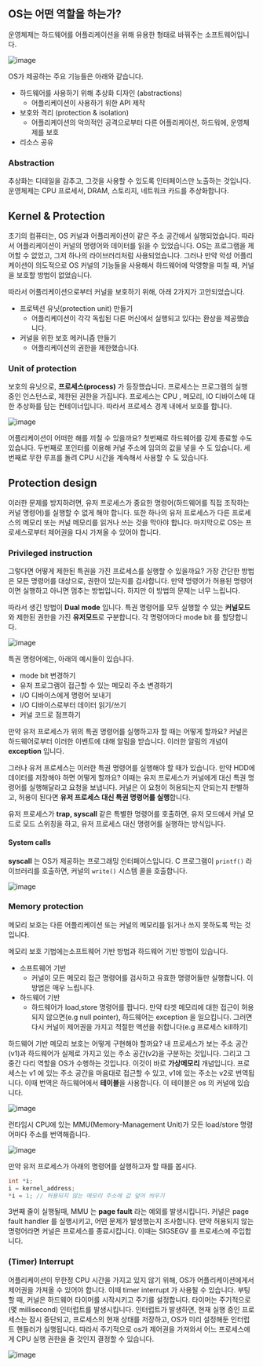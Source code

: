 ## OS는 어떤 역할을 하는가?

운영체제는 하드웨어를 어플리케이션을 위해 유용한 형태로 바꿔주는 소프트웨어입니다. 

![image](https://github.com/ddoddii/OS-CA-Study/assets/95014836/4b5d06e3-08c2-4b88-b978-f5038193186d)

OS가 제공하는 주요 기능들은 아래와 같습니다.
- 하드웨어를 사용하기 위해 추상화 디자인 (abstractions)
	- 어플리케이션이 사용하기 위한 API 제작
- 보호와 격리 (protection & isolation)
	- 어플리케이션의 악의적인 공격으로부터 다른 어플리케이션, 하드워에, 운영체제를 보호
- 리소스 공유 

### Abstraction

추상화는 디테일을 감추고, 그것을 사용할 수 있도록 인터페이스만 노출하는 것입니다. 운영체제는 CPU 프로세서, DRAM, 스토리지, 네트워크 카드를 추상화합니다. 

## Kernel & Protection

초기의 컴퓨터는, OS 커널과 어플리케이션이 같은 주소 공간에서 실행되었습니다. 따라서 어플리케이션이 커널의 명령어와 데이터를 읽을 수 있었습니다. OS는 프로그램을 제어할 수 없었고, 그저 하나의 라이브러리처럼 사용되었습니다. 그러나 만약 악성 어플리케이션이 의도적으로 OS 커널의 기능들을 사용해서 하드웨어에 악영향을 미칠 때, 커널을 보호할 방법이 없었습니다.

따라서 어플리케이션으로부터 커널을 보호하기 위해, 아래 2가지가 고안되었습니다.
- 프로텍션 유닛(protection unit) 만들기
	- 어플리케이션이 각각 독립된 다른 머신에서 실행되고 있다는 환상을 제공했습니다. 
- 커널을 위한 보호 메커니즘 만들기
	- 어플리케이션의 권한을 제한했습니다. 

### Unit of protection

보호의 유닛으로, **프로세스(process)** 가 등장했습니다. 프로세스는 프로그램의 실행 중인 인스턴스로, 제한된 권한을 가집니다. 프로세스는 CPU , 메모리, IO 디바이스에 대한 추상화를 담는 컨테이너입니다. 따라서 프로세스 경계 내에서 보호를 합니다. 

![image](https://github.com/ddoddii/OS-CA-Study/assets/95014836/e87b31ec-7a41-4a5a-9595-da6f613d9017)

어플리케이션이 어떠한 해를 끼칠 수 있을까요? 첫번째로 하드웨어를 강제 종료할 수도 있습니다. 두번째로 포인터를 이용해 커널 주소에 임의의 값을 넣을 수 도 있습니다. 세번째로 무한 루프를 돌려 CPU 시간을 계속해서 사용할 수 도 있습니다. 


## Protection design

이러한 문제를 방지하려면, 유저 프로세스가 중요한 명령어(하드웨어를 직접 조작하는 커널 명령어)를 실행할 수 없게 해야 합니다. 또한 하나의 유저 프로세스가 다른 프로세스의 메모리 또는 커널 메모리를 읽거나 쓰는 것을 막아야 합니다. 마지막으로 OS는 프로세스로부터 제어권을 다시 가져올 수 있어야 합니다. 

### Privileged instruction

그렇다면 어떻게 제한된 특권을 가진 프로세스를 실행할 수 있을까요? 가장 간단한 방법은 모든 명령어를 대상으로, 권한이 있는지를 검사합니다. 만약 명령어가 허용된 명령어이면 실행하고 아니면 멈추는 방법입니다. 하지만 이 방법의 문제는 너무 느립니다. 

따라서 생긴 방법이 **Dual mode** 입니다. 특권 명령어를 모두 실행할 수 있는 **커널모드**와 제한된 권한을 가진 **유저모드**로 구분합니다.  각 명령어마다 mode bit 를 할당합니다.


![image](https://github.com/ddoddii/ddoddii.github.io/assets/95014836/d6971cd8-7d2c-42da-ac95-4a9ba3e99959)

특권 명령어에는, 아래의 예시들이 있습니다.
- mode bit 변경하기
- 유저 프로그램이 접근할 수 있는 메모리 주소 변경하기
- I/O 디바이스에게 명령어 보내기
- I/O 디바이스로부터 데이터 읽기/쓰기
- 커널 코드로 점프하기

만약 유저 프로세스가 위의 특권 명령어를 실행하고자 할 때는 어떻게 할까요? 커널은 하드웨어로부터 이러한 이벤트에 대해 알림을 받습니다. 이러한 알림의 개념이 **exception** 입니다. 

그러나 유저 프로세스는 이러한 특권 명령어를 실행해야 할 때가 있습니다. 만약 HDD에 데이터를 저장해야 하면 어떻게 할까요? 이때는 유저 프로세스가 커널에게 대신 특권 명령어를 실행해달라고 요청을 보냅니다. 커널은 이 요청이 허용되는지 안되는지 판별하고, 허용이 된다면 **유저 프로세스 대신 특권 명령어를 실행**합니다. 

유저 프로세스가 **trap, syscall** 같은 특별한 명령어를 호출하면, 유저 모드에서 커널 모드로 모드 스위칭을 하고, 유저 프로세스 대신 명령어를 실행하는 방식입니다. 

#### System calls

**syscall** 는 OS가 제공하는 프로그래밍 인터페이스입니다. C 프로그램이 `printf()` 라이브러리를 호출하면, 커널의 `write()` 시스템 콜을 호출합니다.

![image](https://github.com/ddoddii/OS-CA-Study/assets/95014836/7c9221e1-e976-4ec9-bdc9-1b9b0a277bc7)

### Memory protection

메모리 보호는 다른 어플리케이션 또는 커널의 메모리를 읽거나 쓰지 못하도록 막는 것입니다. 

메모리 보호 기법에는소프트웨어 기반 방법과  하드웨어 기반 방법이 있습니다.
- 소프트웨어 기반
	- 커널이 모든 메모리 접근 명령어를 검사하고 유효한 명령어들만 실행합니다. 이 방법은 매우 느립니다.
- 하드웨어 기반
	- 하드웨어가 load,store 명령어를 짭니다. 만약 타겟 메모리에 대한 접근이 허용되지 않으면(e.g null pointer), 하드웨어는 exception 을 일으킵니다. 그러면 다시 커널이 제어권을 가지고 적절한 액션을 취합니다(e.g 프로세스 kill하기)

하드웨어 기반 메모리 보호는 어떻게 구현해야 할까요? 내 프로세스가 보는 주소 공간(v1)과 하드웨어가 실제로 가지고 있는 주소 공간(v2)을 구분하는 것입니다. 그리고 그 중간 다리 역할을 OS가 수행하는 것입니다. 이것이 바로 **가상메모리** 개념입니다. 프로세스는 v1 에 있는 주소 공간을 마음대로 접근할 수 있고, v1에 있는 주소는 v2로 번역됩니다. 이때 번역은 하드웨어에서 **테이블**을 사용합니다. 이 테이블은 os 의 커널에 있습니다. 

![image](https://github.com/ddoddii/OS-CA-Study/assets/95014836/043d1923-cdd2-407a-8fb4-bce41b4bfc86)

런타임시 CPU에 있는 MMU(Memory-Management Unit)가 모든 load/store 명령어마다 주소를 번역해줍니다. 

![image](https://github.com/ddoddii/OS-CA-Study/assets/95014836/17ad3491-929f-402d-9d17-94ce7756dada)

만약 유저 프로세스가 아래의 명령어를 실행하고자 할 때를 봅시다.

```c
int *i;
i = kernel_address;
*i = 1; // 허용되지 않는 메모리 주소에 값 덮어 씌우기 
```

3번째 줄이 실행될때, MMU 는 **page fault** 라는 예외를 발생시킵니다. 커널은 page fault handler 를 실행시키고, 어떤 문제가 발생했는지 조사합니다. 만약 허용되지 않는 명령어라면 커널은 프로세스를 종료시킵니다. 이때는 SIGSEGV 를 프로세스에 주입합니다. 

### (Timer) Interrupt

어플리케이션이 무한정 CPU 시간을 가지고 있지 않기 위해, OS가 어플리케이션에게서 제어권을 가져올 수 있어야 합니다. 이때 timer interrupt 가 사용될 수 있습니다. 부팅할 때, 커널은 하드웨어 타이머를 시작시키고 주기를 설정합니다. 타이머는 주기적으로(몇 millisecond) 인터럽트를 발생시킵니다. 인터럽트가 발생하면, 현재 실행 중인 프로세스는 잠시 중단되고, 프로세스의 현재 상태를 저장하고, OS가 미리 설정해둔 인터럽트 핸들러가 실행됩니다. 따라서 주기적으로 os가 제어권을 가져와서 어느 프로세스에게 CPU 실행 권한을 줄 것인지 결정할 수 있습니다. 

![image](https://github.com/ddoddii/OS-CA-Study/assets/95014836/e3f40b07-ca3f-417f-82f2-71f9360a9197)
